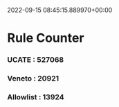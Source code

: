 2022-09-15 08:45:15.889970+00:00
# Rule Counter 
 ### UCATE : 527068

 ### Veneto : 20921

 ### Allowlist : 13924